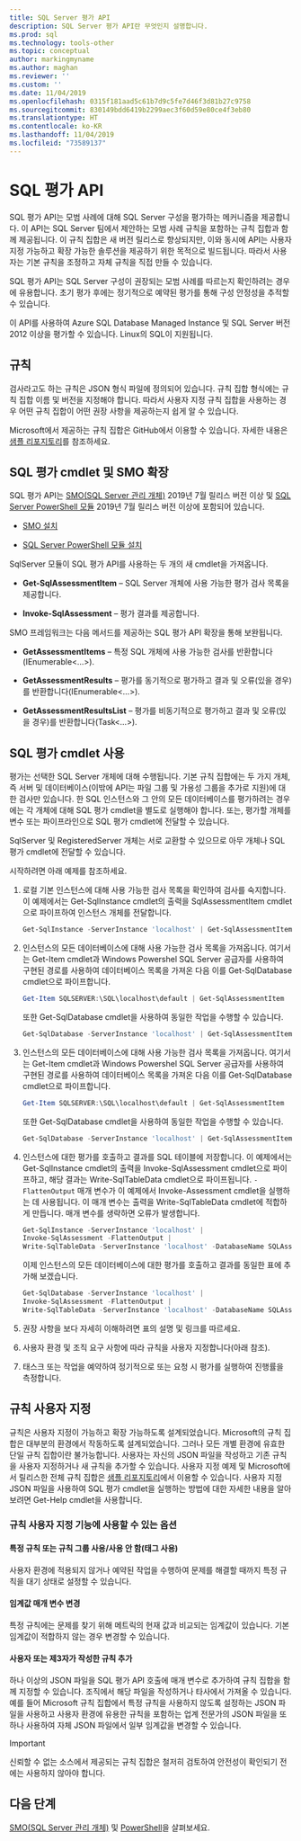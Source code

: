 ```yaml
---
title: SQL Server 평가 API
description: SQL Server 평가 API란 무엇인지 설명합니다.
ms.prod: sql
ms.technology: tools-other
ms.topic: conceptual
author: markingmyname
ms.author: maghan
ms.reviewer: ''
ms.custom: ''
ms.date: 11/04/2019
ms.openlocfilehash: 0315f181aad5c61b7d9c5fe7d46f3d81b27c9758
ms.sourcegitcommit: 830149bdd6419b2299aec3f60d59e80ce4f3eb80
ms.translationtype: HT
ms.contentlocale: ko-KR
ms.lasthandoff: 11/04/2019
ms.locfileid: "73589137"
---
```

# <a name="sql-assessment-api"></a>SQL 평가 API

SQL 평가 API는 모범 사례에 대해 SQL Server 구성을 평가하는 메커니즘을 제공합니다. 이 API는 SQL Server 팀에서 제안하는 모범 사례 규칙을 포함하는 규칙 집합과 함께 제공됩니다. 이 규칙 집합은 새 버전 릴리스로 향상되지만, 이와 동시에 API는 사용자 지정 가능하고 확장 가능한 솔루션을 제공하기 위한 목적으로 빌드됩니다. 따라서 사용자는 기본 규칙을 조정하고 자체 규칙을 직접 만들 수 있습니다.

SQL 평가 API는 SQL Server 구성이 권장되는 모범 사례를 따르는지 확인하려는 경우에 유용합니다. 초기 평가 후에는 정기적으로 예약된 평가를 통해 구성 안정성을 추적할 수 있습니다.

이 API를 사용하여 Azure SQL Database Managed Instance 및 SQL Server 버전 2012 이상을 평가할 수 있습니다. Linux의 SQL이 지원됩니다.

## <a name="rules"></a>규칙

검사라고도 하는 규칙은 JSON 형식 파일에 정의되어 있습니다. 규칙 집합 형식에는 규칙 집합 이름 및 버전을 지정해야 합니다. 따라서 사용자 지정 규칙 집합을 사용하는 경우 어떤 규칙 집합이 어떤 권장 사항을 제공하는지 쉽게 알 수 있습니다. 

Microsoft에서 제공하는 규칙 집합은 GitHub에서 이용할 수 있습니다. 자세한 내용은 [샘플 리포지토리](https://aka.ms/sql-assessment-api)를 참조하세요.

## <a name="sql-assessment-cmdlets-and-smo-extension"></a>SQL 평가 cmdlet 및 SMO 확장

SQL 평가 API는 [SMO(SQL Server 관리 개체)](../relational-databases/server-management-objects-smo/installing-smo.md) 2019년 7월 릴리스 버전 이상 및 [SQL Server PowerShell 모듈](../powershell/download-sql-server-ps-module.md) 2019년 7월 릴리스 버전 이상에 포함되어 있습니다.

* [SMO 설치](../relational-databases/server-management-objects-smo/installing-smo.md)

* [SQL Server PowerShell 모듈 설치](../powershell/download-sql-server-ps-module.md)

SqlServer 모듈이 SQL 평가 API를 사용하는 두 개의 새 cmdlet을 가져옵니다.

* **Get-SqlAssessmentItem** – SQL Server 개체에 사용 가능한 평가 검사 목록을 제공합니다.

* **Invoke-SqlAssessment** – 평가 결과를 제공합니다.

SMO 프레임워크는 다음 메서드를 제공하는 SQL 평가 API 확장을 통해 보완됩니다.

* **GetAssessmentItems** – 특정 SQL 개체에 사용 가능한 검사를 반환합니다(IEnumerable<…>).

* **GetAssessmentResults** – 평가를 동기적으로 평가하고 결과 및 오류(있을 경우)를 반환합니다(IEnumerable<…>).

* **GetAssessmentResultsList** – 평가를 비동기적으로 평가하고 결과 및 오류(있을 경우)를 반환합니다(Task<…>).

## <a name="get-started-using-sql-assessment-cmdlets"></a>SQL 평가 cmdlet 사용

평가는 선택한 SQL Server 개체에 대해 수행됩니다. 기본 규칙 집합에는 두 가지 개체, 즉 서버 및 데이터베이스(이밖에 API는 파일 그룹 및 가용성 그룹을 추가로 지원)에 대한 검사만 있습니다. 한 SQL 인스턴스와 그 안의 모든 데이터베이스를 평가하려는 경우에는 각 개체에 대해 SQL 평가 cmdlet을 별도로 실행해야 합니다. 또는, 평가할 개체를 변수 또는 파이프라인으로 SQL 평가 cmdlet에 전달할 수 있습니다.

SqlServer 및 RegisteredServer 개체는 서로 교환할 수 있으므로 아무 개체나 SQL 평가 cmdlet에 전달할 수 있습니다.

시작하려면 아래 예제를 참조하세요.

1. 로컬 기본 인스턴스에 대해 사용 가능한 검사 목록을 확인하여 검사를 숙지합니다. 이 예제에서는 Get-SqlInstance cmdlet의 출력을 SqlAssessmentItem cmdlet으로 파이프하여 인스턴스 개체를 전달합니다.

    ```powershell
    Get-SqlInstance -ServerInstance 'localhost' | Get-SqlAssessmentItem
    ```

2. 인스턴스의 모든 데이터베이스에 대해 사용 가능한 검사 목록을 가져옵니다. 여기서는 Get-Item cmdlet과 Windows Powershel SQL Server 공급자를 사용하여 구현된 경로를 사용하여 데이터베이스 목록을 가져온 다음 이를 Get-SqlDatabase cmdlet으로 파이프합니다.

    ```powershell
    Get-Item SQLSERVER:\SQL\localhost\default | Get-SqlAssessmentItem
    ```
    
    또한 Get-SqlDatabase cmdlet을 사용하여 동일한 작업을 수행할 수 있습니다.

    ```powershell
    Get-SqlDatabase -ServerInstance 'localhost' | Get-SqlAssessmentItem
    ```

3. 인스턴스의 모든 데이터베이스에 대해 사용 가능한 검사 목록을 가져옵니다. 여기서는 Get-Item cmdlet과 Windows Powershel SQL Server 공급자를 사용하여 구현된 경로를 사용하여 데이터베이스 목록을 가져온 다음 이를 Get-SqlDatabase cmdlet으로 파이프합니다.

    ```powershell
    Get-Item SQLSERVER:\SQL\localhost\default | Get-SqlAssessmentItem
    ```
    
    또한 Get-SqlDatabase cmdlet을 사용하여 동일한 작업을 수행할 수 있습니다.

    ```powershell
    Get-SqlDatabase -ServerInstance 'localhost' | Get-SqlAssessmentItem
    ```

4. 인스턴스에 대한 평가를 호출하고 결과를 SQL 테이블에 저장합니다. 이 예제에서는 Get-SqlInstance cmdlet의 출력을 Invoke-SqlAssessment cmdlet으로 파이프하고, 해당 결과는 Write-SqlTableData cmdlet으로 파이프됩니다. `-FlattenOutput` 매개 변수가 이 예제에서 Invoke-Assessment cmdlet을 실행하는 데 사용됩니다. 이 매개 변수는 출력을 Write-SqlTableData cmdlet에 적합하게 만듭니다. 매개 변수를 생략하면 오류가 발생합니다.

    ```powershell
    Get-SqlInstance -ServerInstance 'localhost' |
    Invoke-SqlAssessment -FlattenOutput |
    Write-SqlTableData -ServerInstance 'localhost' -DatabaseName SQLAssessmentDemo -SchemaName Assessment -TableName Results -Force
    ```

    이제 인스턴스의 모든 데이터베이스에 대한 평가를 호출하고 결과를 동일한 표에 추가해 보겠습니다.

    ```powershell
    Get-SqlDatabase -ServerInstance 'localhost' |
    Invoke-SqlAssessment -FlattenOutput |
    Write-SqlTableData -ServerInstance 'localhost' -DatabaseName SQLAssessmentDemo -SchemaName Assessment -TableName Results -Force
    ```

5. 권장 사항을 보다 자세히 이해하려면 표의 설명 및 링크를 따르세요.

6. 사용자 환경 및 조직 요구 사항에 따라 규칙을 사용자 지정합니다(아래 참조).

7. 태스크 또는 작업을 예약하여 정기적으로 또는 요청 시 평가를 실행하여 진행률을 측정합니다.

## <a name="customizing-rules"></a>규칙 사용자 지정

규칙은 사용자 지정이 가능하고 확장 가능하도록 설계되었습니다. Microsoft의 규칙 집합은 대부분의 환경에서 작동하도록 설계되었습니다. 그러나 모든 개별 환경에 유효한 단일 규칙 집합이란 불가능합니다. 사용자는 자신의 JSON 파일을 작성하고 기존 규칙을 사용자 지정하거나 새 규칙을 추가할 수 있습니다. 사용자 지정 예제 및 Microsoft에서 릴리스한 전체 규칙 집합은 [샘플 리포지토리](https://aka.ms/sql-assessment-api)에서 이용할 수 있습니다. 사용자 지정 JSON 파일을 사용하여 SQL 평가 cmdlet을 실행하는 방법에 대한 자세한 내용을 알아보려면 Get-Help cmdlet을 사용합니다.

### <a name="options-available-with-rule-customization-feature"></a>규칙 사용자 지정 기능에 사용할 수 있는 옵션

#### <a name="enablingdisabling-certain-rules-or-groups-of-rules-using-tags"></a>특정 규칙 또는 규칙 그룹 사용/사용 안 함(태그 사용)

사용자 환경에 적용되지 않거나 예약된 작업을 수행하여 문제를 해결할 때까지 특정 규칙을 대기 상태로 설정할 수 있습니다.

#### <a name="changing-threshold-parameters"></a>임계값 매개 변수 변경

특정 규칙에는 문제를 찾기 위해 메트릭의 현재 값과 비교되는 임계값이 있습니다. 기본 임계값이 적합하지 않는 경우 변경할 수 있습니다.

#### <a name="adding-more-rules-written-by-you-or-third-parties"></a>사용자 또는 제3자가 작성한 규칙 추가

하나 이상의 JSON 파일을 SQL 평가 API 호출에 매개 변수로 추가하여 규칙 집합을 함께 지정할 수 있습니다. 조직에서 해당 파일을 작성하거나 타사에서 가져올 수 있습니다. 예를 들어 Microsoft 규칙 집합에서 특정 규칙을 사용하지 않도록 설정하는 JSON 파일을 사용하고 사용자 환경에 유용한 규칙을 포함하는 업계 전문가의 JSON 파일을 또 하나 사용하여 자체 JSON 파일에서 일부 임계값을 변경할 수 있습니다.

> [!IMPORTANT]  
>  신뢰할 수 없는 소스에서 제공되는 규칙 집합은 철저히 검토하여 안전성이 확인되기 전에는 사용하지 않아야 합니다.

## <a name="next-steps"></a>다음 단계

[SMO(SQL Server 관리 개체)](../relational-databases/server-management-objects-smo/overview-smo.md) 및 [PowerShell](../powershell/download-sql-server-ps-module.md)을 살펴보세요.
